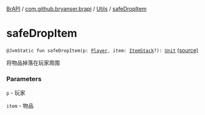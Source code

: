 [BrAPI](../../index.md) / [com.github.bryanser.brapi](../index.md) / [Utils](index.md) / [safeDropItem](./safe-drop-item.md)

# safeDropItem

`@JvmStatic fun safeDropItem(p: `[`Player`](https://hub.spigotmc.org/javadocs/spigot/org/bukkit/entity/Player.html)`, item: `[`ItemStack`](https://hub.spigotmc.org/javadocs/spigot/org/bukkit/inventory/ItemStack.html)`?): `[`Unit`](https://kotlinlang.org/api/latest/jvm/stdlib/kotlin/-unit/index.html) [(source)](https://github.com/BryanSer/BrAPI/blob/ver-kotlin/src/main/kotlin/com/github/bryanser/brapi/Utils.kt#L164)

将物品掉落在玩家周围

### Parameters

`p` - 玩家

`item` - 物品